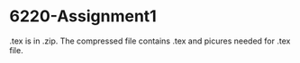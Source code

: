 # 6220-Assignment1
.tex is in .zip. The compressed file contains .tex and picures needed for .tex file.
